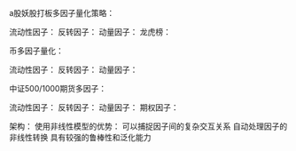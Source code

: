 a股妖股打板多因子量化策略： 

流动性因子：
反转因子：
动量因子：
龙虎榜：





币多因子量化：

流动性因子：
反转因子：
动量因子：



中证500/1000期货多因子：  

流动性因子：
反转因子：
动量因子：
期权因子：


架构：
使用非线性模型的优势：
可以捕捉因子间的复杂交互关系
自动处理因子的非线性转换
具有较强的鲁棒性和泛化能力


